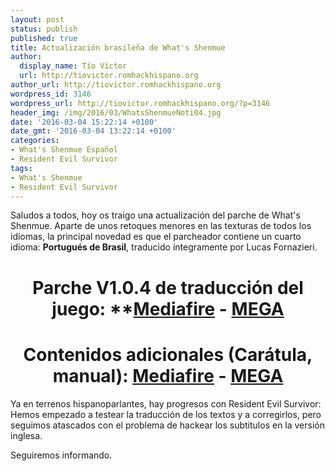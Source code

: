```yaml
---
layout: post
status: publish
published: true
title: Actualización brasileña de What's Shenmue
author:
  display_name: Tío Víctor
  url: http://tiovictor.romhackhispano.org
author_url: http://tiovictor.romhackhispano.org
wordpress_id: 3146
wordpress_url: http://tiovictor.romhackhispano.org/?p=3146
header_img: /img/2016/03/WhatsShenmueNoti04.jpg
date: '2016-03-04 15:22:14 +0100'
date_gmt: '2016-03-04 13:22:14 +0100'
categories:
- What's Shenmue Español
- Resident Evil Survivor
tags:
- What's Shenmue
- Resident Evil Survivor
---
```

Saludos a todos, hoy os traigo una actualización del parche de What's Shenmue. Aparte de unos retoques menores en las texturas de todos los idiomas, la principal novedad es que el parcheador contiene un cuarto idioma: **Portugués de Brasil**, traducido íntegramente por Lucas Fornazieri.

<h1 style="text-align: center;"><strong>Parche V1.0.4 de traducción del juego:</strong>  
**<a href="http://www.mediafire.com/download/lfr5nbrhe2q42xb/WhatsShenmue104.7z" target="_blank">Mediafire</a> - <a href="https://mega.nz/#!ZEcwySSA!-77BUlzGzhzmcCkJZ2kE6KsvBsFiPhmNcbMTuxayxxA" target="_blank">MEGA</a></strong></h1>

<h1 style="text-align: center;"><strong>Contenidos adicionales (Carátula, manual):  
<a href="http://www.mediafire.com/download/ls82yh9qcndrnw4/WhatsShenmueExtras-11.7z" target="_blank">Mediafire</a> - <a href="https://mega.nz/#!AV0H1ASK!Xqecv4NuZ__TAAo3B5Evss-b0jEO8ApOKsENzUYhntY" target="_blank">MEGA</a>  
</strong></h1>  
Ya en terrenos hispanoparlantes, hay progresos con Resident Evil Survivor: Hemos empezado a testear la traducción de los textos y a corregirlos, pero seguimos atascados con el problema de hackear los subtitulos en la versión inglesa.

Seguiremos informando.
